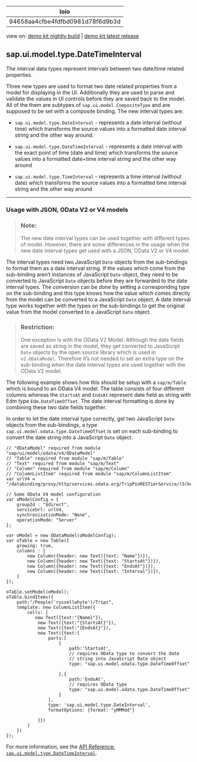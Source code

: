 <!-- loio94658aa4cfbe4fdfbd0981d78f6d9b3d -->

| loio |
| -----|
| 94658aa4cfbe4fdfbd0981d78f6d9b3d |

<div id="loio">

view on: [demo kit nightly build](https://openui5nightly.hana.ondemand.com/#/topic/94658aa4cfbe4fdfbd0981d78f6d9b3d) | [demo kit latest release](https://openui5.hana.ondemand.com/#/topic/94658aa4cfbe4fdfbd0981d78f6d9b3d)</div>

## sap.ui.model.type.DateTimeInterval

The interval data types represent intervals between two date/time related properties.

Three new types are used to format two date related properties from a model for displaying in the UI. Additionally they are used to parse and validate the values in UI controls before they are saved back to the model. All of the them are subtypes of `sap.ui.model.CompositeType` and are supposed to be set with a composite binding. The new interval types are:

-   `sap.ui.model.type.DateInterval` - represents a date interval \(without time\) which transforms the source values into a formatted date interval string and the other way around.

-   `sap.ui.model.type.DateTimeInterval` - represents a date interval with the exact point of time \(date and time\) which transforms the source values into a formatted date+time interval string and the other way around

-   `sap.ui.model.type.TimeInterval` - represents a time interval \(without date\) which transforms the source values into a formatted time interval string and the other way around


***

<a name="loio94658aa4cfbe4fdfbd0981d78f6d9b3d__section_vk3_114_fbb"/>

### Usage with JSON, OData V2 or V4 models

> ### Note:  
> The new date interval types can be used together with different types of model. However, there are some differences in the usage when the new date interval types get used with a JSON, OData V2 or V4 model.

The interval types need two JavaScript `Date` objects from the sub-bindings to format them as a date interval string. If the values which come from the sub-binding aren’t instances of JavaScript `Date` object, they need to be converted to JavaScript `Date` objects before they are forwarded to the date interval types. The conversion can be done by setting a corresponding type on the sub-binding and this type knows how the value which comes directly from the model can be converted to a JavaScript `Date` object. A date interval type works together with the types on the sub-bindings to get the original value from the model converted to a JavaScript `Date` object.

> ### Restriction:  
> One exception is with the OData V2 Model. Although the date fields are saved as string in the model, they get converted to JavaScript `Date` objects by the open source library which is used in `v2.ODataModel`. Therefore it’s not needed to set an extra type on the sub-binding when the date interval types are used together with the OData V2 model.

The following example shows how this should be setup with a `sap/m/Table` which is bound to an OData V4 model. The table consists of four different columns whereas the `StartsAt` and `EndsAt` represent date field as string with Edm type `Edm.DateTimeOffset`. The date interval formatting is done by combining these two date fields together.

In order to let the date interval type correctly, get two JavaScript `Date` objects from the sub-bindings, a type `sap.ui.model.odata.type.DateTimeOffset` is set on each sub-binding to convert the date string into a JavaScript `Date` object.

```
// "ODataModel" required from module "sap/ui/model/odata/v4/ODataModel"
// "Table" required from module "sap/m/Table"
// "Text" required from module "sap/m/Text"
// "Column" required from module "sap/m/Column"
// "ColumnListItem" required from module "sap/m/ColumnListItem"
var urlV4 = "/databinding/proxy/http/services.odata.org/TripPinRESTierService/(S(kqyippfvpypubsah2zi1enbi))/";

// Some OData V4 model configuration
var oModelConfig = {
    groupId : "$direct",
    serviceUrl: urlV4,
    synchronizationMode: "None",
    operationMode: "Server"
};

var oModel = new ODataModel(oModelConfig);
var oTable = new Table({
    growing: true,
    columns : [
        new Column({header: new Text({text: "Name"})}),
        new Column({header: new Text({text: "StartsAt"})}),
        new Column({header: new Text({text: "EndsAt"})}),
        new Column({header: new Text({text: "Interval"})}),
    ]
});

oTable.setModel(oModel);
oTable.bindItems({
    path:"/People('russellwhyte')/Trips",
    template: new ColumnListItem({
        cells: [
           new Text({text:"{Name}"}),
            new Text({text:"{StartsAt}"}),
            new Text({text:"{EndsAt}"}),
            new Text({text:{
                parts:[
                    {
                        path:'StartsAt',
                        // requires OData type to convert the date
                        // string into JavaScript Date object
                        type: "sap.ui.model.odata.type.DateTimeOffset"

                    },{
                        path:'EndsAt',
                        // requires OData type
                        type: "sap.ui.model.odata.type.DateTimeOffset"
                    }
                ],
                type: 'sap.ui.model.type.DateInterval',
                formatOptions: {format: "yMMMdd"}

            }})
        ]
    })
});
```

For more information, see the [API Reference: `sap.ui.model.type.DateTimeInterval`](https://openui5.hana.ondemand.com/#/api/sap.ui.model.type.DateTimeInterval).

